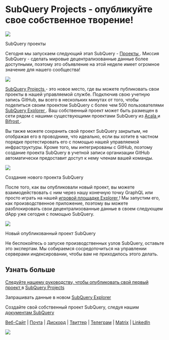 # SubQuery Projects - опубликуйте свое собственное творение!

![](https://miro.medium.com/max/1400/0*Jhkt10DyMiptFocJ)

SubQuery проекты

Сегодня мы запускаем следующий этап SubQuery - [ Проекты ](https://project.subquery.network). Миссия SubQuery - сделать мировые децентрализованные данные более доступными, поэтому это объявление на этой неделе имеет огромное значение для нашего сообщества!



![](https://miro.medium.com/max/464/0*FTsLOuy0A4cWEwcp)

[ SubQuery Projects ](https://project.subquery.network) - это новое место, где вы можете публиковать свои проекты в нашей управляемой службе. Подключив свою учетную запись GitHub, вы всего в нескольких минутах от того, чтобы поделиться своим проектом SubQuery с более чем 500 пользователями [ SubQuery Explorer ](https://explorer.subquery.network/). Ваш собственный проект может быть размещен в сети рядом с нашими существующими проектами SubQuery из [ Acala ](https://explorer.subquery.network/subquery/OnFinality-io/acala-subql) и [ Bifrost ](https://explorer.subquery.network/subquery/bifrost-finance/subql).

Вы также можете сохранить свой проект SubQuery закрытым, не отображая его в проводнике, что идеально, если вы хотите в частном порядке протестировать его с помощью нашей управляемой инфраструктуры. Кроме того, мы интегрированы с GitHub, поэтому создание проекта SubQuery в учетной записи организации GitHub автоматически предоставит доступ к нему членам вашей команды.



![](https://miro.medium.com/max/1400/1*IupCbHA6aaal26sYbK-Hbw.png)

Создание нового проекта SubQuery

После того, как вы опубликовали новый проект, вы можете взаимодействовать с ним через нашу конечную точку GraphQL или просто играть на нашей [ игровой площадке Explorer ](https://explorer.subquery.network/)! Мы запустим его, как производственное приложение, поэтому вы можете разблокировать свои децентрализованные данные в своем следующем dApp уже сегодня с помощью SubQuery.



![](https://miro.medium.com/max/1400/1*Re6uHuy05UzWttfWQBM6hg.png)

Новый опубликованный проект SubQuery

Не беспокойтесь о запуске производственных узлов SubQuery, оставьте это экспертам. Мы собираемся сосредоточиться на управлении серверами индексировании, чтобы вам не приходилось этого делать.

## Узнать больше

[ Следуйте нашему руководству, чтобы опубликовать свой первый проект ](https://doc.subquery.network/publish/publish.html) в [ SubQuery Projects ](https://project.subquery.network)

Запрашивать данные в новом [ SubQuery Explorer ](https://explorer.subquery.network/)

Создайте свой собственный проект SubQuery, следуя нашим [ документам SubQuery ](https://doc.subquery.network/)

[Веб-Сайт](https://subquery.network/) | [Почта](mailto:hello@subquery.network) | [Дискорд](https://discord.com/invite/78zg8aBSMG) | [Твиттер](https://twitter.com/subquerynetwork) | [Телеграм](https://t.me/subquerynetwork) | [Matrix](https://matrix.to/#/#subquery:matrix.org) | [LinkedIn](https://www.linkedin.com/company/subquery)

![](https://miro.medium.com/max/1400/0*4Yetj66AO5gHV2rt)